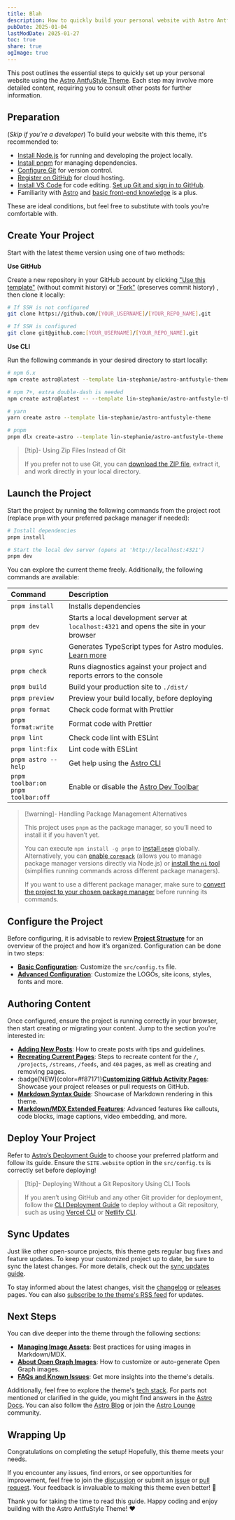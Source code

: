 ```yaml
---
title: Blah
description: How to quickly build your personal website with Astro AntfuStyle Theme
pubDate: 2025-01-04
lastModDate: 2025-01-27
toc: true
share: true
ogImage: true
---
```


This post outlines the essential steps to quickly set up your personal website using the [Astro AntfuStyle Theme](https://github.com/lin-stephanie/astro-antfustyle-theme). Each step may involve more detailed content, requiring you to consult other posts for further information.

## Preparation

(_Skip if you’re a developer_) To build your website with this theme, it's recommended to:

- [Install Node.js](https://nodejs.org/en/download/package-manager) for running and developing the project locally.
- [Install pnpm](https://pnpm.io/installation) for managing dependencies.
- [Configure Git](https://docs.github.com/en/get-started/getting-started-with-git/set-up-git) for version control.
- [Register on GitHub](https://docs.github.com/en/get-started/start-your-journey/creating-an-account-on-github) for cloud hosting.
- [Install VS Code](https://code.visualstudio.com/download) for code editing. [Set up Git and sign in to GitHub](https://code.visualstudio.com/docs/sourcecontrol/intro-to-git#_set-up-git-in-vs-code).
- Familiarity with [Astro](https://docs.astro.build/en/getting-started/) and [basic front-end knowledge](https://medium.com/swlh/web-development-fundamentals-for-newcomers-part-1-front-end-2e77f830754e) is a plus.

These are ideal conditions, but feel free to substitute with tools you're comfortable with.

## Create Your Project

Start with the latest theme version using one of two methods:

**Use GitHub**

Create a new repository in your GitHub account by clicking ["Use this template"](https://github.com/new?template_name=astro-antfustyle-theme&template_owner=lin-stephanie) (without commit history) or ["Fork"](https://github.com/lin-stephanie/astro-antfustyle-theme/fork) (preserves commit history) , then clone it locally:

```bash
# If SSH is not configured
git clone https://github.com/[YOUR_USERNAME]/[YOUR_REPO_NAME].git

# If SSH is configured
git clone git@github.com:[YOUR_USERNAME]/[YOUR_REPO_NAME].git
```

**Use CLI**

Run the following commands in your desired directory to start locally:

```bash
# npm 6.x
npm create astro@latest --template lin-stephanie/astro-antfustyle-theme

# npm 7+, extra double-dash is needed
npm create astro@latest -- --template lin-stephanie/astro-antfustyle-theme

# yarn
yarn create astro --template lin-stephanie/astro-antfustyle-theme

# pnpm
pnpm dlx create-astro --template lin-stephanie/astro-antfustyle-theme
```

> [!tip]- Using Zip Files Instead of Git
>
> If you prefer not to use Git, you can [download the ZIP file](https://github.com/lin-stephanie/astro-antfustyle-theme/archive/refs/heads/main.zip), extract it, and work directly in your local directory.

## Launch the Project

Start the project by running the following commands from the project root (replace `pnpm` with your preferred package manager if needed):

```bash
# Install dependencies
pnpm install

# Start the local dev server (opens at 'http://localhost:4321')
pnpm dev
```

You can explore the current theme freely. Additionally, the following commands are available:

| Command                                     | Description                                                                                                                 |
| :------------------------------------------ | :-------------------------------------------------------------------------------------------------------------------------- |
| `pnpm install`                              | Installs dependencies                                                                                                       |
| `pnpm dev`                                  | Starts a local development server at `localhost:4321` and opens the site in your browser                                    |
| `pnpm sync`                                 | Generates TypeScript types for Astro modules. [Learn more](https://docs.astro.build/en/reference/cli-reference/#astro-sync) |
| `pnpm check`                                | Runs diagnostics against your project and reports errors to the console                                                     |
| `pnpm build`                                | Build your production site to `./dist/`                                                                                     |
| `pnpm preview`                              | Preview your build locally, before deploying                                                                                |
| `pnpm format`                               | Check code format with Prettier                                                                                             |
| `pnpm format:write`                         | Format code with Prettier                                                                                                   |
| `pnpm lint`                                 | Check code lint with ESLint                                                                                                 |
| `pnpm lint:fix`                             | Lint code with ESLint                                                                                                       |
| `pnpm astro --help`                         | Get help using the [Astro CLI](https://docs.astro.build/en/reference/cli-reference/)                                        |
| `pnpm toolbar:on`<br>`pnpm toolbar:off`<br> | Enable or disable the [Astro Dev Toolbar](https://docs.astro.build/en/guides/dev-toolbar/)                                  |


> [!warning]- Handling Package Management Alternatives
> 
> This project uses `pnpm` as the package manager, so you’ll need to install it if you haven’t yet.
>
> You can execute `npm install -g pnpm` to [install `pnpm`](https://pnpm.io/installation) globally. Alternatively, you can [enable `corepack`](https://github.com/nodejs/corepack) (allows you to manage package manager versions directly via Node.js) or [install the `ni` tool](https://github.com/antfu-collective/ni) (simplifies running commands across different package managers).
>
> If you want to use a different package manager, make sure to [convert the project to your chosen package manager](../faqs-and-known-issues/#revert-from-pnpm-to-npm-or-yarn) before running its commands.

## Configure the Project

Before configuring, it is advisable to review [**Project Structure**](../project-structure/) for an overview of the project and how it’s organized. Configuration can be done in two steps:

- [**Basic Configuration**](../basic-configuration/): Customize the `src/config.ts` file.
- [**Advanced Configuration**](../advanced-configuration/): Customize the LOGOs, site icons, styles, fonts and more.

## Authoring Content

Once configured, ensure the project is running correctly in your browser, then start creating or migrating your content. Jump to the section you're interested in:

- [**Adding New Posts**](../adding-new-posts/): How to create posts with tips and guidelines.
- [**Recreating Current Pages**](../recreating-current-pages/): Steps to recreate content for the `/`, `/projects`, `/streams`, `/feeds`, and `404` pages, as well as creating and removing pages.
- :badge[NEW]{color=#f87171}[**Customizing GitHub Activity Pages**](../customizing-github-activity-pages/): Showcase your project releases or pull requests on GitHub.
- [**Markdown Syntax Guide**](../markdown-syntax-guide/): Showcase of Markdown rendering in this theme.
- [**Markdown/MDX Extended Features**](../markdown-mdx-extended-features/): Advanced features like callouts, code blocks, image captions, video embedding, and more.

## Deploy Your Project

Refer to [Astro’s Deployment Guide](https://docs.astro.build/en/guides/deploy/) to choose your preferred platform and follow its guide. Ensure the `SITE.website` option in the `src/config.ts` is correctly set before deploying!

> [!tip]- Deploying Without a Git Repository Using CLI Tools
>
> If you aren’t using GitHub and any other Git provider for deployment, follow the [CLI Deployment Guide](https://docs.astro.build/en/guides/deploy/#cli-deployment) to deploy without a Git repository, such as using [Vercel CLI](https://vercel.com/docs/deployments/deploy-with-vercel-cli#deploying-to-vercel-with-vercel-cli) or [Netlify CLI](https://docs.netlify.com/functions/deploy/#manual-deploys-with-cli).

## Sync Updates

Just like other open-source projects, this theme gets regular bug fixes and feature updates. To keep your customized project up to date, be sure to sync the latest changes. For more details, check out the [sync updates guide](../sync-updates/).

To stay informed about the latest changes, visit the [changelog](../../changelog/) or [releases](https://github.com/lin-stephanie/astro-antfustyle-theme/releases) pages. You can also [subscribe to the theme's RSS feed](../../rss.xml) for updates.

## Next Steps

You can dive deeper into the theme through the following sections:

- [**Managing Image Assets**](../managing-image-assets/): Best practices for using images in Markdown/MDX.
- [**About Open Graph Images**](../about-open-graph-images/): How to customize or auto-generate Open Graph images.
- [**FAQs and Known Issues**](../faqs-and-known-issues/): Get more insights into the theme's details.

Additionally, feel free to explore the theme's [tech stack](../../projects/). For parts not mentioned or clarified in the guide, you might find answers in the [Astro Docs](https://docs.astro.build/en/getting-started/). You can also follow the [Astro Blog](https://astro.build/blog/) or join the [Astro Lounge](https://discord.com/invite/grF4GTXXYm) community.

## Wrapping Up

Congratulations on completing the setup! Hopefully, this theme meets your needs.

If you encounter any issues, find errors, or see opportunities for improvement, feel free to join the [discussion](https://github.com/lin-stephanie/astro-antfustyle-theme/discussions) or submit an [issue](https://github.com/lin-stephanie/astro-antfustyle-theme/issues) or [pull request](https://github.com/lin-stephanie/astro-antfustyle-theme/pulls). Your feedback is invaluable to making this theme even better! 🌟

Thank you for taking the time to read this guide. Happy coding and enjoy building with the Astro AntfuStyle Theme! ❤️ 
